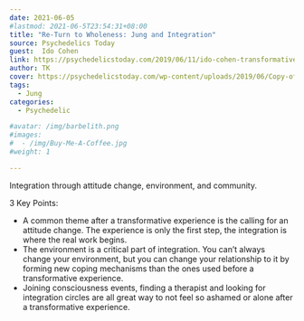 ```yaml
---
date: 2021-06-05
#lastmod: 2021-06-5T23:54:31+08:00
title: "Re-Turn to Wholeness: Jung and Integration"
source: Psychedelics Today
guest:  Ido Cohen
link: https://psychedelicstoday.com/2019/06/11/ido-cohen-transformative-experience-themes-and-integration-methods/
author: TK
cover: https://psychedelicstoday.com/wp-content/uploads/2019/06/Copy-of-Copy-of-Dan-G-Toronto.png
tags:
  - Jung
categories:
  - Psychedelic

#avatar: /img/barbelith.png
#images:
#  - /img/Buy-Me-A-Coffee.jpg
#weight: 1

---
```

Integration through attitude change, environment, and community.

<!--more-->

3 Key Points:

- A common theme after a transformative experience is the calling for an attitude change. The experience is only the first step, the integration is where the real work begins.
- The environment is a critical part of integration. You can’t always change your environment, but you can change your relationship to it by forming new coping mechanisms than the ones used before a transformative experience.
- Joining consciousness events, finding a therapist and looking for integration circles are all great way to not feel so ashamed or alone after a transformative experience.
